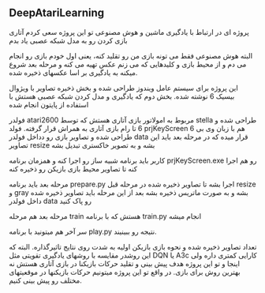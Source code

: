 ## DeepAtariLearning
پروژه ای در ارتباط با یادگیری ماشین و هوش مصنوعی
تو این پروژه سعی کردم آتاری بازی کردن رو به مدل شبکه عصبی یاد بدم

البته هوش مصنوعی فقط می تونه بازی من رو تقلید کنه، یعنی اول خودم بازی رو انجام می دم و از محیط بازی و کلیدهایی که می زنم عکس تهیه می کنه و مرحله بعد شروع میکنه به یادگیری بر اسا عکسهای ذخیره شده.

این پروژه برای سیستم عامل ویندوز طراحی شده و بخش ذخیره تصاویر با ویژوال بیسیک 6 نوشته شده.
بخش دوم که یادگیری و مدل کردن شبکه عصبی هستش با استفاده از پایتون انجام شده


فولدر atari2600 مربوط به امولاتور بازی آتاری هستش که توسط stella طراحی شده و 6 تا رام بازی آتاری به همراش قرار گرفته.
فولد prjKeyScreen	هم با زبان وی بی 6 طراحی شده و تصاویر بازی رو دداخل فولدر data قرار میده که در مرحله بعد باید این تصاویر resize بشه و به تصویر خاکستری تبدیل بشه

کاربر باید برنامه شبیه ساز رو اجرا کنه و همزمان برنامه prjKeyScreen.exe	رو هم اجرا کنه تا تصاویر محیط بازی بازیکن رو ذخیره کنه

مرحله بعد باید برنامه prepare.py	اجرا بشه تا تصاویر ذخیره شده در مرحله قبل resize  و gray بشه و به صورت ماتریس ذخیره بشه
بعد از این مرحله باید تصاویر ذخیره شده داخل فولدر data رو پاک کنید

مرحله بعد هم مرحله train هستش که با برنامه train.py انجام میشه 

سر آخر هم میتونید با برنامه play.py نتیجه رو ببینیند.

تعداد تصاویر ذخیره شده و نحوه بازی بازیکن اولیه به شدت روی نتایج تاثیرگذاره.
البته که این روشدر مقایسه با روشهای یادگیری تقویتی مثل DQN یا A3c کارایی کمتری داره ولی اینجا و تو این پروژه هدف پیش بینی و تقلید حرکات بازیکنا در بازی آتاری هستش نه بهترین روش برای بازی.
در واقع تو این پروژه میتونیم حرکات بازیکنها در موقعیتهای مختلف رو پیش بینی کنیم.

